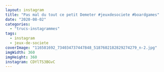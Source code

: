 ```yaml
---
layout: instagram
title: "Pas mal du tout ce petit Demeter #jeuxdesociete #boardgames"
date: "2020-08-02"
categories: 
  - "trucs-instagrammes"
tags: 
  - instagram
  - jeux-de-societe
coverImage: "116581692_734034737447848_5187602182829274279_n-2.jpg"
imgWidth: 360
imgHeight: 360
instagram: CDYlTS3BGvC
---
```

